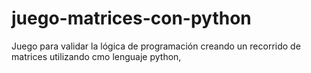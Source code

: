 # juego-matrices-con-python
Juego para validar la lógica de programación creando un recorrido de matrices utilizando cmo lenguaje python,
